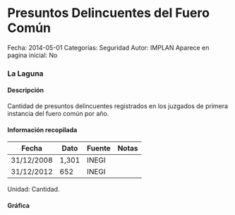 Presuntos Delincuentes del Fuero Común
=====

Fecha: 2014-05-01
Categorías: Seguridad
Autor: IMPLAN
Aparece en pagina inicial: No

### La Laguna

#### Descripción

Cantidad de presuntos delincuentes registrados en los juzgados de primera instancia del fuero común por año.

#### Información recopilada

<table class="table table-hover table-bordered matriz">
  <thead>
    <tr><th>Fecha</th><th>Dato</th><th>Fuente</th><th>Notas</th></tr>
  </thead>
  <tbody>
    <tr><td class="centrado">31/12/2008</td><td class="derecha">1,301</td><td>INEGI</td><td></td></tr>
    <tr><td class="centrado">31/12/2012</td><td class="derecha">652</td><td>INEGI</td><td></td></tr>
  </tbody>
</table>

Unidad: Cantidad.

#### Gráfica

<div id="Morrisutnkjcvx" class="grafica"></div>
  <!-- JAVASCRIPT DE LA GRAFICA EN Morrisutnkjcvx -->
  <script>
  new Morris.Line({
    element: 'Morrisutnkjcvx',
    data: [
      { fecha: '2008-12-31', dato: 1301 },
      { fecha: '2012-12-31', dato: 652 }
    ],
    xkey: 'fecha',
    ykeys: ['dato'],
    labels: ['Dato'],
    lineColors: ['#FF5B02'],
    xLabelFormat: function(d) {
      return d.getDate()+'/'+(d.getMonth()+1)+'/'+d.getFullYear();
    },
    dateFormat: function (ts) {
      var d = new Date(ts);
      return d.getDate() + '/' + (d.getMonth() + 1) + '/' + d.getFullYear();
    }
  });
  </script>
